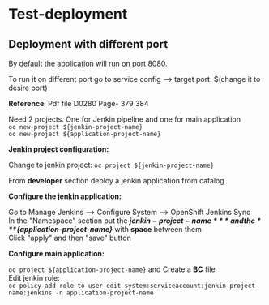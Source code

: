 # Test-deployment
## Deployment with different port
  By default the application will run on port 8080. 
  
  To run it on different port go to service config --> target port: $(change it to desire port)

**Reference**: Pdf file D0280 Page- 379 384

Need 2 projects. One for Jenkin pipeline and one for main application \
`oc new-project ${jenkin-project-name}` \
`oc new-project ${application-project-name}`

**Jenkin project configuration:**

Change to jenkin project: `oc project ${jenkin-project-name}`

From **developer** section deploy a jenkin application from catalog 

**Configure the jenkin application:** 

Go to Manage Jenkins --> Configure System --> OpenShift Jenkins Sync \
In the "Namespace" section put the ***${jenkin-project-name}*** and the ***${application-project-name}*** with **space** between them \
Click "apply" and then "save" button 


**Configure main application:**

`oc project ${application-project-name}` and Create a **BC** file \
Edit jenkin role: \
`oc policy add-role-to-user edit system:serviceaccount:jenkin-project-name:jenkins -n application-project-name`
  
  
